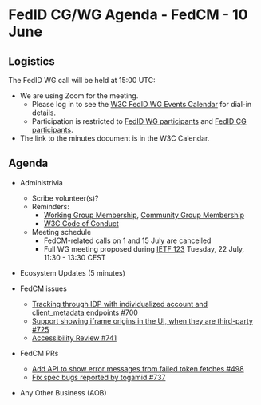 # FedID CG/WG Agenda - FedCM - 10 June

## Logistics

The FedID WG call will be held at 15:00 UTC:


* We are using Zoom for the meeting.
    * Please log in to see the [W3C FedID WG Events Calendar](https://www.w3.org/groups/wg/fedid/calendar/) for dial-in details. 
    * Participation is restricted to [FedID WG participants](https://www.w3.org/groups/wg/fedid/participants/) and [FedID CG participants](https://www.w3.org/groups/cg/fed-id/participants/).
* The link to the minutes document is in the W3C Calendar. 

## Agenda

* Administrivia
  * Scribe volunteer(s)?
  * Reminders: 
     * [Working Group Membership](https://www.w3.org/groups/wg/fedid/), [Community Group Membership](https://www.w3.org/community/fed-id/)
     * [W3C Code of Conduct](https://www.w3.org/policies/code-of-conduct/)
  * Meeting schedule
     * FedCM-related calls on 1 and 15 July are cancelled
     * Full WG meeting proposed during [IETF 123](https://datatracker.ietf.org/meeting/123/agenda) Tuesday, 22 July, 11:30 - 13:30 CEST
  
* Ecosystem Updates (5 minutes)

* FedCM issues
  * [Tracking through IDP with individualized account and client_metadata endpoints #700](https://github.com/w3c-fedid/FedCM/pull/700)
  * [Support showing iframe origins in the UI, when they are third-party #725](https://github.com/w3c-fedid/FedCM/issues/725)
  * [Accessibility Review #741](https://github.com/w3c-fedid/FedCM/issues/741)

* FedCM PRs
  * [Add API to show error messages from failed token fetches #498](https://github.com/w3c-fedid/FedCM/pull/498)
  * [Fix spec bugs reported by togamid #737](https://github.com/w3c-fedid/FedCM/pull/737)

* Any Other Business (AOB)
